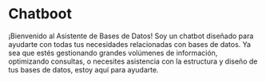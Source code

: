 # Chatboot
¡Bienvenido al Asistente de Bases de Datos! Soy un chatbot diseñado para ayudarte con todas tus necesidades relacionadas con bases de datos. Ya sea que estés gestionando grandes volúmenes de información, optimizando consultas, o necesites asistencia con la estructura y diseño de tus bases de datos, estoy aquí para ayudarte.
